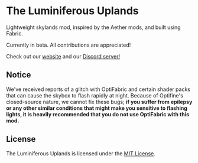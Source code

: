 # The Luminiferous Uplands
Lightweight skylands mod, inspired by the Aether mods, and built using Fabric.

Currently in beta. All contributions are appreciated!

Check out our [website](https://robotbrain.github.io/luminiferous-uplands/) and our [Discord server!](https://discord.gg/6VKfcQh)

## Notice
We've received reports of a glitch with OptiFabric and certain shader packs that can cause the skybox to flash rapidly at night. Because of Optifine's closed-source nature, we cannot fix these bugs; **if you suffer from epilepsy or any other similar conditions that might make you sensitive to flashing lights, it is heavily recommended that you do not use OptiFabric with this mod.**

## License
The Luminiferous Uplands is licensed under the [MIT License](LICENSE).
